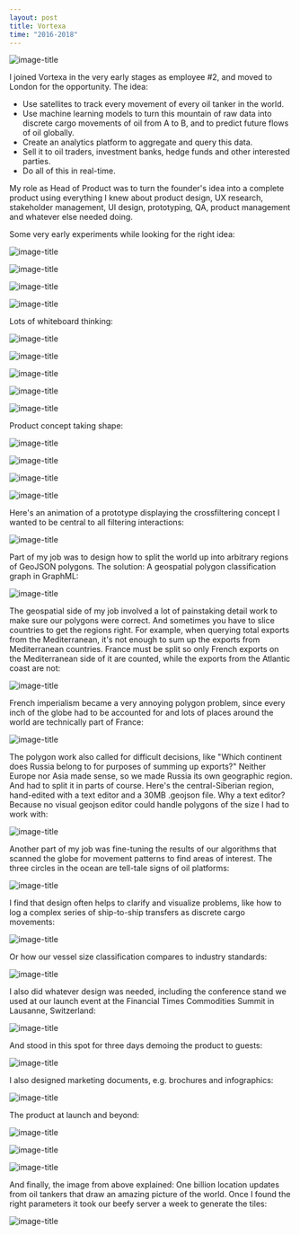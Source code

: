 ```yaml
---
layout: post
title: Vortexa
time: "2016-2018"
---
```

![image-title](/images/world.png)

I joined Vortexa in the very early stages as employee #2, and moved to London for the opportunity. The idea: 

- Use satellites to track every movement of every oil tanker in the world.
- Use machine learning models to turn this mountain of raw data into discrete cargo movements of oil from A to B, and to predict future flows of oil globally.
- Create an analytics platform to aggregate and query this data.
- Sell it to oil traders, investment banks, hedge funds and other interested parties.
- Do all of this in real-time.

My role as Head of Product was to turn the founder's idea into a complete product using everything I knew about product design, UX research, stakeholder management, UI design, prototyping, QA, product management and whatever else needed doing.

Some very early experiments while looking for the right idea:

![image-title](/images/vortexaearly1.png)



![image-title](/images/vortexaearly2.png)



![image-title](/images/vortexa7.png)



![image-title](/images/vortexa8.png)


Lots of whiteboard thinking:

![image-title](/images/board1.jpeg)

![image-title](/images/board2.jpeg)

![image-title](/images/board3.jpeg)

![image-title](/images/board4.jpeg)

![image-title](/images/board5.jpeg)


Product concept taking shape:

![image-title](/images/vortexaearly4.jpeg)



![image-title](/images/vortexaearly3.jpeg)



![image-title](/images/vortexaearly5.png)



![image-title](/images/vortexaearly6.png)

Here's an animation of a prototype displaying the crossfiltering concept I wanted to be central to all filtering interactions:

![image-title](/images/prot.gif)


Part of my job was to design how to split the world up into arbitrary regions of GeoJSON polygons. The solution: A geospatial polygon classification graph in GraphML:

![image-title](/images/graph.png)

The geospatial side of my job involved a lot of painstaking detail work to make sure our polygons were correct. And sometimes you have to slice countries to get the regions right. For example, when querying total exports from the Mediterranean, it's not enough to sum up the exports from Mediterranean countries. France must be split so only French exports on the Mediterranean side of it are counted, while the exports from the Atlantic coast are not:

![image-title](/images/francemed.png)

French imperialism became a very annoying polygon problem, since every inch of the globe had to be accounted for and lots of places around the world are technically part of France:

![image-title](/images/franceother.png)

The polygon work also called for difficult decisions, like "Which continent does Russia belong to for purposes of summing up exports?" Neither Europe nor Asia made sense, so we made Russia its own geographic region. And had to split it in parts of course. Here's the central-Siberian region, hand-edited with a text editor and a 30MB .geojson file. Why a text editor? Because no visual geojson editor could handle polygons of the size I had to work with:

![image-title](/images/siberia.png)

Another part of my job was fine-tuning the results of our algorithms that scanned the globe for movement patterns to find areas of interest. The three circles in the ocean are tell-tale signs of oil platforms:

![image-title](/images/overlay.png)

I find that design often helps to clarify and visualize problems, like how to log a complex series of ship-to-ship transfers as discrete cargo movements:

![image-title](/images/sts.png)

Or how our vessel size classification compares to industry standards:

![image-title](/images/vlcc.png)

I also did whatever design was needed, including the conference stand we used at our launch event at the Financial Times Commodities Summit in Lausanne, Switzerland:

![image-title](/images/standsketch.png)

And stood in this spot for three days demoing the product to guests:

![image-title](/images/lausanne.jpeg)

I also designed marketing documents, e.g. brochures and infographics:

![image-title](/images/infographic.png)

The product at launch and beyond:

![image-title](/images/vortexa9.png)



![image-title](/images/vortexa10.png)



![image-title](/images/vortexa11.png)

And finally, the image from above explained: One billion location updates from oil tankers that draw an amazing picture of the world. Once I found the right parameters it took our beefy server a week to generate the tiles:

![image-title](/images/world.png)